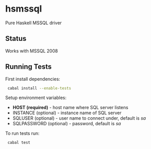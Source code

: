 hsmssql
=======

Pure Haskell MSSQL driver

Status
------

Works with MSSQL 2008


Running Tests
-------------

First install dependencies:

```bash
 cabal install --enable-tests
```

Setup environment variables:

- **HOST (required)** - host name where SQL server listens
- INSTANCE (optional) - instance name of SQL server
- SQLUSER (optional) - user name to connect under, default is *sa*
- SQLPASSWORD (optional) - password, default is *sa*
 
To run tests run:

```bash
 cabal test
```

